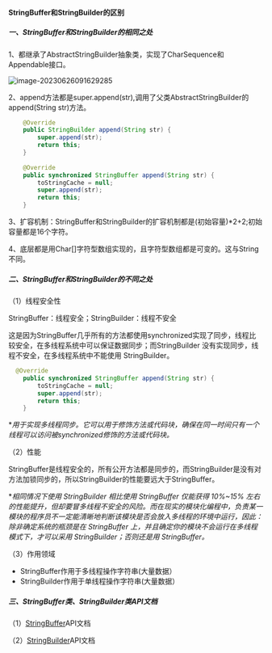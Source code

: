 #### StringBuffer和StringBuilder的区别

##### 一、StringBuffer和StringBuilder的相同之处

1、都继承了AbstractStringBuilder抽象类，实现了CharSequence和Appendable接口。

 ![image-20230626091629285](/pictures/StringBuffer和StringBuilder.png)

2、append方法都是super.append(str),调用了父类AbstractStringBuilder的append(String str)方法。

```java
    @Override
    public StringBuilder append(String str) {
        super.append(str);
        return this;
    }
 
    @Override
    public synchronized StringBuffer append(String str) {
        toStringCache = null;
        super.append(str);
        return this;
    }
```

3、扩容机制：StringBuffer和StringBuilder的扩容机制都是(初始容量)*2+2;初始容量都是16个字符。

4、底层都是用Char[]字符型数组实现的，且字符型数组都是可变的。这与String不同。

##### 二、StringBuffer和StringBuilder的不同之处

（1）线程安全性

StringBuffer：线程安全；StringBuilder：线程不安全

这是因为StringBuffer几乎所有的方法都使用synchronized实现了同步，线程比较安全，在多线程系统中可以保证数据同步；而StringBuilder 没有实现同步，线程不安全，在多线程系统中不能使用 StringBuilder。

```java
  @Override
    public synchronized StringBuffer append(String str) {
        toStringCache = null;
        super.append(str);
        return this;
    }

```

**用于实现多线程同步。它可以用于修饰方法或代码块，确保在同一时间只有一个线程可以访问被synchronized修饰的方法或代码块。*

（2）性能

StringBuffer是线程安全的，所有公开方法都是同步的，而StringBuilder是没有对方法加锁同步的，所以StringBuilder的性能要远大于StringBuffer。

**相同情况下使用 StringBuilder 相比使用 StringBuffer 仅能获得 10%~15% 左右的性能提升，但却要冒多线程不安全的风险。而在现实的模块化编程中，负责某一模块的程序员不一定能清晰地判断该模块是否会放入多线程的环境中运行，因此：除非确定系统的瓶颈是在 StringBuffer 上，并且确定你的模块不会运行在多线程模式下，才可以采用 StringBuilder；否则还是用 StringBuffer。*

（3）作用领域

- StringBuffer作用于多线程操作字符串(大量数据）
- StringBuilder作用于单线程操作字符串(大量数据）

##### 三、StringBuffer类、StringBuilder类API文档

（1）[StringBuffer](https://www.apiref.com/java11-zh/java.base/java/lang/StringBuffer.html)API文档

（2）[StringBuilder](https://www.apiref.com/java11-zh/java.base/java/lang/StringBuilder.html)API文档
